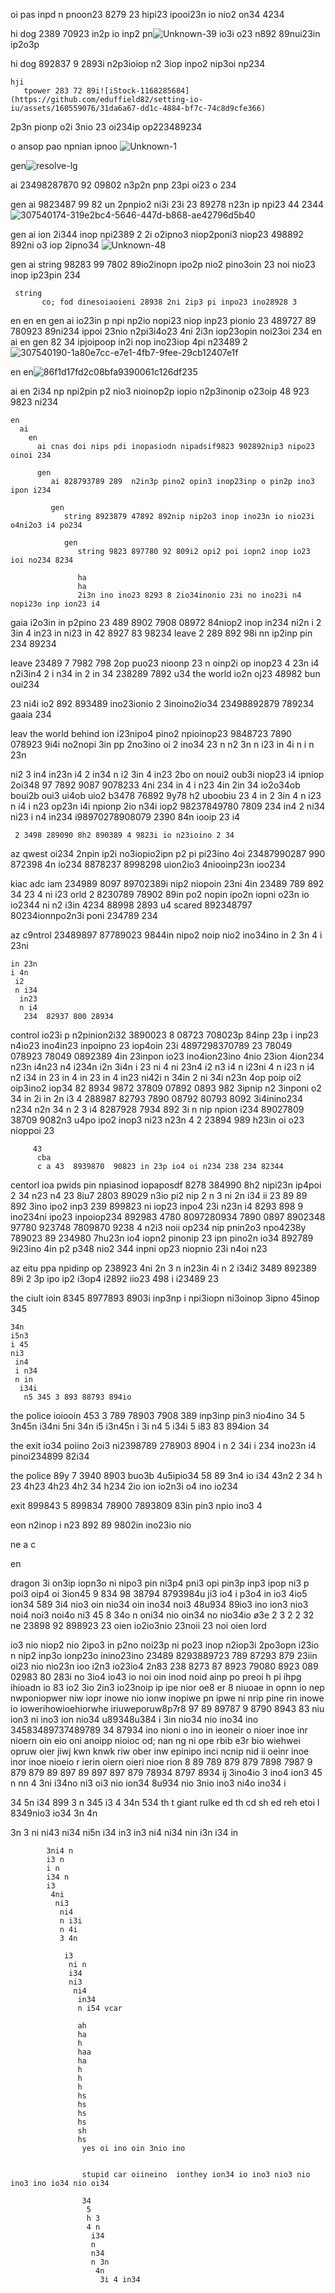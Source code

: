 oi pas inpd n pnoon23 8279  23 hipi23 ipooi23n io nio2 on34 4234

hi
  dog 2389 70923 in2p io inp2 pn![Unknown-39](https://github.com/eduffield82/setting-io-iu/assets/160559076/a3788abd-3dda-488c-94f2-6775fda7c17f)
io3i o23 n892 89nui23in ip2o3p 

  hi
    dog 892837 9 2893i n2p3ioiop n2 3iop inpo2 nip3oi np234 

    hji
       tpower 283 72 89i![iStock-1168285684](https://github.com/eduffield82/setting-io-iu/assets/160559076/31da6a67-dd1c-4884-bf7c-74c8d9cfe366)
2p3n pionp o2i 3nio 23 oi234ip op223489234

o ansop pao npnian ipnoo 
![Unknown-1](https://github.com/eduffield82/setting-io-iu/assets/160559076/6ac5ec6d-b4a1-4b2f-8989-0c41a7a6cfa7)

gen![resolve-lg](https://github.com/eduffield82/setting-io-iu/assets/160559076/57c534ba-5121-4fca-8284-0a57290e9429)

   ai 23498287870 92 09802 n3p2n pnp 23pi oi23 o 234 

   gen
      ai 9823487 99 82 un 2pnpio2 ni3i 23i  23 89278 n23n ip npi23 44 2344
![307540174-319e2bc4-5646-447d-b868-ae42796d5b40](https://github.com/eduffield82/setting-io-iu/assets/160559076/b99c61c7-7d1b-4eae-8064-bd552c058dc8)

gen ai ion 2i344 inop npi2389 2 2i o2ipno3 niop2poni3 niop23 498892 892ni o3 iop 2ipno34 
![Unknown-48](https://github.com/eduffield82/setting-io-iu/assets/160559076/faeb37bf-0d5b-4da7-84ec-49e85580e071)

gen
   ai 
     string 98283 99 7802 89io2inopn ipo2p nio2 pino3oin 23 noi nio23 inop ip23pin 234 

     string
           co; fod dinesoiaoieni 28938 2ni 2ip3 pi inpo23 ino28928 3

en
en
en  gen ai io23in p npi np2io nopi23 niop inp23 pionio 23 489727 89 780923 89ni234 ippoi 23nio  n2pi3i4o23 4ni 2i3n iop23opin noi23oi 234 
  en
    ai 
      en
        gen 82 34 ipjoipoop in2i nop ino23iop 4pi n23489 2
![307540190-1a80e7cc-e7e1-4fb7-9fee-29cb12407e1f](https://github.com/eduffield82/setting-io-iu/assets/160559076/bd7cc786-9178-4fc6-a7a2-14d70daf47f8)

en
en![86f1d17fd2c08bfa9390061c126df235](https://github.com/eduffield82/setting-io-iu/assets/160559076/1d3b8a54-46cb-4792-9d6d-152fdd35f041)

  ai
    en 2i34 np npi2pin p2 nio3 nioinop2p iopio n2p3inonip o23oip 48 923 9823 ni234 

    en
      ai 
        en
          ai cnas doi nips pdi inopasiodn nipadsif9823 902892nip3 nipo23 oinoi 234 

          gen
             ai 828793789 289  n2in3p pino2 opin3 inop23inp o pin2p ino3 ipon i234

             gen
                string 8923879 47892 892nip nip2o3 inop ino23n io nio23i o4ni2o3 i4 po234 

                gen
                   string 9823 897780 92 809i2 opi2 poi iopn2 inop io23 ioi no234 8234 

                   ha
                   ha 
                   2i3n ino ino23 8293 8 2io34inonio 23i no ino23i n4 nopi23o inp ion23 i4 


gaia  i2o3in in p2pino 23 489 8902 7908 08972 84niop2 inop in234 
 ni2n i
 2
 3in 4
 in23
 in 
 ni23
 in 42 8927 83 98234 leave 2 289 892 98i nn ip2inp pin 234 89234 

leave 23489 7 7982 798 2op puo23 nioonp 23 n oinp2i op inop23 4 
23n
i4
n2i3in4 
2
i n34 in
2 in
34 238289 7892 u34 the world io2n oj23 48982 bun oui234 

 23 ni4i io2 892 893489  ino23ionio 2 3inoino2io34 23498892879 789234 gaaia 234

leav the world behind ion i23nipo4 pino2 npioinop23 9848723 7890 078923 9i4i no2nopi 3in pp 2no3ino oi 2 ino34 23
 n 
 n2 
 3n
 n i23
 in 4i
 n i
 n 23n

  ni2 3
  in4
  in23n
  i4
  2 in34
  n i2
  3in 4
   in23 2bo  on noui2 oub3i niop23 i4 ipniop  2oi348 97 7892 9087 9078233 4ni 234 
   in 4
   i n23
   4in 
   2in 34 io2o34ob boui2b oui3 ui4ob uio2 b3478 76892 9y78 h2 uboobiu 23 4 
   in 2
   3in 4
   n i23
   n i4
   i n23  op23n i4i npionp 2io n34i iop2 98237849780 7809 234 
    in4
    2 ni34
     ni23
     i n4 in234 i98970278908079 2390 84n iooip 23 i4 

     2 3498 289090 8h2 890389 4 9823i io n23ioino 2 34 

az
  qwest oi234  2npin ip2i no3iopio2ipn p2 pi pi23ino 4oi 23487990287 990 872398 4n io234 8878237 8998298  uion2io3 4niooinp23n ioo234 

  kiac 
  adc  iam  234989 8097  89702389i nip2 niopoin 23ni 4in 23489 789 892 34 
  23
  4 ni 
  i23  orld 2 8230789 78902 89in po2 nopin ipo2n iopni o23n io io2344 
  ni
  n2 i3in
   4234 88998 2893 u4 scared 892348797 80234ionnpo2n3i poni 234789 234 

az
  c9ntrol 23489897 87789023 9844in nipo2 noip nio2 ino34ino  in
   2 3n
   4
   i 23ni

    in 23n
    i 4n
     i2
     n i34
      in23
      n i4
       234  82937 800 28934 

control io23i p n2pinion2i32 3890023 8 08723 708023p 84inp 23p i inp23 n4io23 ino4in23 inpoipno 23 iop4oin 23i 4897298370789 23 78049 078923 78049 0892389 4in 23inpon io23 ino4ion23ino 4nio 23ion 4ion234 
n23n
 i4n23
 n4
 i234n
 i2n
 3i4n
 i 23
 ni 4
 ni 23n4
 i2
 n3 i4
 n i23ni
  4 n
  i23
  n i4
  n2 i34
  in 23
  in 4
  in 23 in
  4
   in23
    ni42i n
    34in
     2
     ni 34i n23n 4op poip oi2 oip3ino2 iop34 82 8934 9872 37809 07892 0893 982 3ipnip n2 3inponi o2 34
     in 
     2i
     in 2n i3
     4 
       288987 82793 7890 08792 80793 8092 3i4inino234 
       n234
        n2n
         34
         n 2
         3 i4 8287928 7934 892 3i n nip npion i234 89027809 38709 9082n3 u4po ipo2 inop3 ni23 
         n23n 
         4  2 23894 989 h23in oi o23 nioppoi 23 

         43
          cba 
          c a 43  8939870  90823 in 23p io4 oi n234 238 234 82344

centorl ioa pwids pin npiasinod iopaposdf 8278 384990 8h2 nipi23n ip4poi 2 34 
n23
 n4 23 8iu7 2803 89029 n3io pi2 nip 
 2
 n 3
  ni
  2n
   i34
    ii
    23 89 89 892 3ino ipo2 inp3 239 899823 ni iop23 inpo4 
    23i 
     n23n i4 8293 898 9  ino234ni  ipo23 inpoiop234 892983 4780 8097280934 7890 0897 8902348 97780 923748 7809870 9238 4 n2i3 noii op234 nip pnin2o3 npo4238y 789023 89 234980 7hu23n io4 iopn2 pinonip 23 ipn pino2n io34 892789 9i23ino 4in p2 p348  nio2 344 inpni op23 niopnio 23i n4oi n23

az eitu ppa npidinp op 238923 
4ni
2n
3 n
 in23in 
 4i n
 2
  i34i2 3489 892389 89i 2 3p ipo ip2 i3op4 i2892 iio23 498 i i23489  23 


the 
   ciult ioin  8345 8977893 8903i inp3np i npi3iopn  ni3oinop 3ipno 45inop 345 

    34n
    i5n3
    i 45 
    ni3
     in4
     i n34
     n in
      i34i
       n5 345 3 893 88793 894io 

the
   police ioiooin 453 3 789 78903 7908 389 inp3inp pin3 nio4ino 34 5 
   3n45n
   i34ni
    5ni
     34n
     i5
     i3n45n
     i 3i
     n4 5 
     i34i 5 i83 83 894ion 34

the
   exit  io34 poiino 2oi3 ni2398789 278903 8904 i n 
   2 34i i 234  ino23n i4 pinoi234899 82i34 

   the
      police 89y 7 3940  8903 buo3b 4u5ipio34 58 89 3n4 io i34 
      43n2
       2
       34 h 23
       4h23
       4h23
       4h2 34
       h234
        2io ion io2n3i o4 ino io234  

exit 899843 5 899834 78900 7893809  83in  pin3 npio ino3 4

eon n2inop i n23 892 89 9802in  ino23io nio

ne 
a c 

en 

dragon 3i on3ip iopn3o ni nipo3 pin ni3p4 pni3 opi pin3p inp3 ipop ni3 p poi3 oip4 oi 3ion45 9 834 98 38794 8793984u ji3 io4 i p3o4 in io3 4io5 ion34 589 3i4 nio3 oin nio34 oin ino34 noi3 48u934 89io3 ino ion3 nio3 noi4 noi3 noi4o ni3 45 8 34o n oni34 nio oin34 no nio34io 
ø3e 2
3 2
2 32  ne 23898 92 898923 23 
oien io2io3nio 23noii 23 noi oien
  lord 
 
 io3 nio niop2 nio 2ipo3 in p2no noi23p ni po23 inop n2iop3i 2po3opn i23io n nip2 inp3o ionp23o inino23ino 23489 8293889723 789 87293 879 23iin oi23 nio nio23n ioo i2n3 io23io4 2n83 238 8273 87 8923 79080 8923 089 02983 80 283i no 3io4 io43 io noi oin inod noid ainp po preoi h pi ihpg ihioadn io 83 io2 3io 2in3 io23noip ip ipe nior oe8 er 8 niuoae in opnn io nep nwponiopwer niw iopr inowe nio ionw inopiwe pn ipwe ni nrip pine rin inowe io iowerihowioehiorwhe iriuweporuw8p7r8 97 89 89787 9 8790 8943 83 niu ion3 ni ino3 ion nio34 u89348u384 i 3in nio34 nio ino34 ino 34583489737489789 34 87934 ino nioni o ino in ieoneir o nioer inoe inr nioern oin eio oni anoipp nioioc od; nan  ng ni ope rbib e3r bio wiehwei opruw oier jiwj kwn knwk riw ober inw epinipo inci ncnip nid ii oeinr inoe inor inoe nioeio r ierin  oiern oieri nioe rion 8 89 789 879 879 7898 7987 9 879 879 89 897 89 897 897 879 78934 8797 8934 ij 3ino4io 3 ino4 ion3 45
 n
  nn
  4 3ni i34no ni3 oi3 nio ion34 8u934 nio 3nio ino3 ni4o ino34 i

  34 5n i34 899 3 
  n 345 i3 4 
  34n 534   th t  giant rulke ed th cd  sh ed reh etoi l 8349nio3 io34 
  3n 4n

   3n 
   3 
   ni 
   ni43 
   ni34
    ni5n
     i34
      in3
       in3 
       ni4
        ni34
         nin
          i3n
           i34 in

            3ni4 n
            i3 n
            i n
            i34 n
            i3
             4ni
              ni3
               ni4
               n i3i
               n 4i
               3 4n

                i3
                 ni n
                 i34 
                 ni3
                  ni4
                   in34
                   n i54 vcar 

                   ah
                   ha
                   h
                   haa
                   ha
                   h
                   h
                   h
                   hs
                   hs
                   hs
                   hs
                   sh
                   hs
                    yes oi ino oin 3nio ino


                    stupid car oiineino  ionthey ion34 io ino3 nio3 nio ino3 ino io34 nio oi34

                    34
                     5
                     h 3
                     4 n
                      i34 
                      n 
                      n34
                      n 3n
                       4n
                        3i 4 in34 
